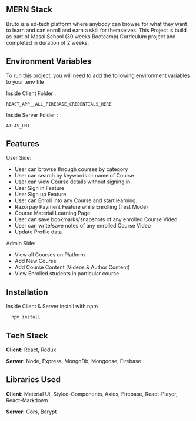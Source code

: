 ## MERN Stack

Bruto is a ed-tech platform where anybody can browse for what they want to learn and can enroll and earn a skill for themselves. This Project is build as part of Masai School (30 weeks Bootcamp) Curriculum project and completed in duration of 2 weeks.


## Environment Variables

To run this project, you will need to add the following environment variables to your .env file

Inside Client Folder :

`REACT_APP__ALL_FIREBASE_CREDENTIALS_HERE`

Inside Server Folder :

`ATLAS_URI`

## Features

User Side:

- User can browse through courses by category
- User can search by keywords or name of Course
- User can view Course details without signing in.
- User Sign in Feature
- User Sign up Feature
- User can Enroll into any Course and start learning.
- Razorpay Payment Feature while Enrolling (Test Mode)
- Course Material Learning Page
- User can save bookmarks/snapshots of any enrolled Course Video
- User can write/save notes of any enrolled Course Video
- Update Profile data

Admin Side:

- View all Courses on Platform
- Add New Course
- Add Course Content (Videos & Author Content)
- View Enrolled students in particular course

## Installation

Inside Client & Server install with npm

```bash
  npm install
```

## Tech Stack

**Client:** React, Redux

**Server:** Node, Express, MongoDb, Mongoose, Firebase

## Libraries Used

**Client:** Material Ui, Styled-Components, Axios, Firebase, React-Player, React-Markdown

**Server:** Cors, Bcrypt
